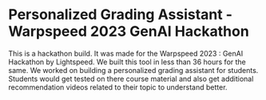 # Personalized Grading Assistant - Warpspeed 2023 GenAI Hackathon 

This is a hackathon build. It was made for the Warpspeed 2023 : GenAI Hackathon by Lightspeed. We built this tool in less than 36 hours for the same. We worked on building a personalized grading assistant for students. Students would get tested on there course material and also get additional recommendation videos related to their topic to understand better.
